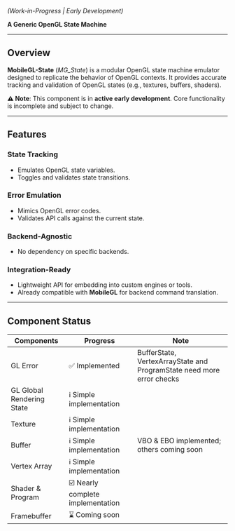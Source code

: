 *(Work-in-Progress | Early Development)*  

**A Generic OpenGL State Machine**  

---

## Overview  
**MobileGL-State** (*MG_State*) is a modular OpenGL state machine emulator designed to replicate the behavior of OpenGL contexts. It provides accurate tracking and validation of OpenGL states (e.g., textures, buffers, shaders).  

**⚠️ Note**: This component is in **active early development**. Core functionality is incomplete and subject to change.  

---

## Features  

### **State Tracking**  
- Emulates OpenGL state variables.
- Toggles and validates state transitions.  

### **Error Emulation**  
- Mimics OpenGL error codes.
- Validates API calls against the current state.

### **Backend-Agnostic**  
- No dependency on specific backends.

### **Integration-Ready**  
- Lightweight API for embedding into custom engines or tools.  
- Already compatible with **MobileGL** for backend command translation.  

---

## Component Status

| Components                      | Progress                          | Note                                                                  |
|---------------------------------|-----------------------------------|-----------------------------------------------------------------------|
| GL Error                        | ✅ Implemented                    | BufferState, VertexArrayState and ProgramState need more error checks |
| GL Global Rendering State       | ℹ️ Simple implementation          |                                                                       |
| Texture                         | ℹ️ Simple implementation          |                                                                       |
| Buffer                          | ℹ️ Simple implementation          | VBO & EBO implemented; others coming soon                             |
| Vertex Array                    | ℹ️ Simple implementation          |                                                                       |
| Shader & Program                | ☑️ Nearly complete implementation |                                                                       |
| Framebuffer                     | ⌛ Coming soon                    |                                                                       |
